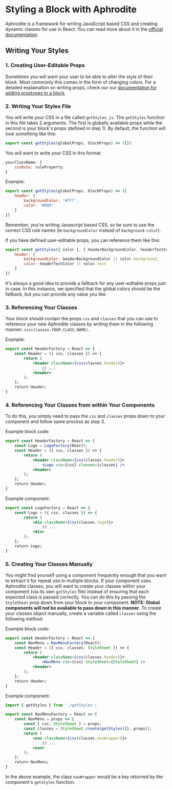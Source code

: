 # Styling a Block with Aphrodite

Aphrodite is a framework for writing JavaScript based CSS and creating dynamic classes for use in React. You can read more about it in the [official documentation](https://github.com/Khan/aphrodite).

## Writing Your Styles

### 1. Creating User-Editable Props

Sometimes you will want your user to be able to alter the style of their block. Most commonly this comes in the form of changing colors. For a detailed explaination on writing props, check our our [documentation for adding proptypes to a block](/how-to/proptypes/README.md).

### 2. Writing Your Styles File

You will write your CSS in a file called `getStyles.js`. The `getStyles` function in this file takes 2 arguments. The first is globally available props while the second is your block's props (defined in step 1). By default, the function will look something like this:

```js
export const getStyles(globalProps, blockProps) => ({})
```

You will want to write your CSS in this format:

```js
yourClassName: {
    cssRule: ruleProperty;
}
```

Example:

```js
export const getStyles(globalProps, blockProps) => ({
    header: {
        backgroundColor: '#fff',
        color: '#000'
    }
})
```

Remember, you're writing Javascript based CSS, so be sure to use the correct CSS rule names (ie `backgroundColor` instead of `background-color`).

If you have defined user-editable props, you can reference them like this:

```javascript
export const getStyles({ color }, { headerBackgroundColor, headerTextColor }) => ({
    header: {
        backgroundColor: headerBackgroundColor || color.background,
        color: headerTextColor || color.text
    }
})
```

It's always a good idea to provide a fallback for any user-editable props just in case. In this instance, we specified that the global colors should be the fallback, but you can provide any value you like.

### 3. Referencing Your Classes

Your block should contain the props `css` and `classes` that you can use to reference your new Aphrodite classes by writing them in the following manner: `css(classes.YOUR_CLASS_NAME)`.

Example:

```jsx
export const HeaderFactory = React => {
    const Header = ({ css, classes }) => {
        return (
            <header className={css(classes.header)}>
                // ...
            <header>
        );
    };
    return Header;
}
```

### 4. Referencing Your Classes from within Your Components

To do this, you simply need to pass the `css` and `classes` props down to your component and follow same process as step 3.

Example block code:

```jsx
export const HeaderFactory = React => {
    const Logo = LogoFactory(React);
    const Header = ({ css, classes }) => {
        return (
            <header className={css(classes.header)}>
                <Logo css={css} classes={classes} />
            <header>
        );
    };
    return Header;
}
```

Example component:

```jsx
export const LogoFactory = React => {
    const Logo = ({ css, classes }) => {
        return (
            <div className={css(classes.logo)}>
                // ...
            <div>
        );
    };
    return Logo;
}
```

### 5. Creating Your Classes Manually

You might find yourself using a component frequently enough that you want to extract it for repeat use in multiple blocks. If your component uses Aphrodite classes, you will want to create your classes within your component (via its own `getStyles` file) instead of ensuring that each expected class is passed correctly. You can do this by passing the `StyleSheet` prop down from your block to your component. **NOTE: Global components will not be available to pass down in this manner**. To create your classes object manually, create a variable called `classes` using the following method:

Example block code:

```jsx
export const HeaderFactory = React => {
    const NavMenu = NavMenuFactory(React);
    const Header = ({ css, classes, StyleSheet }) => {
        return (
            <header className={css(classes.header)}>
                <NavMenu css={css} StyleSheet={StyleSheet} />
            <header>
        );
    };
    return Header;
}
```

Example component:

```jsx
import { getStyles } from './getStyles';

export const NavMenuFactory = React => {
    const NavMenu = props => {
        const { css, StyleSheet } = props;
        const classes = StyleSheet.create(getStyles({}, props));
        return (
            <nav className={css(classes.navWrapper)}>
                // ...
            <nav>
        );
    };
    return NavMenu;
}
```

In the above example, the class `navWrapper` would be a key returned by the component's `getStyles` function.
